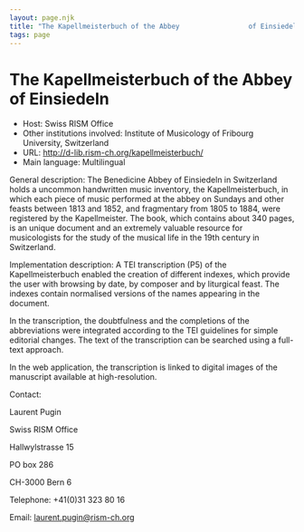 ```yaml
---
layout: page.njk
title: "The Kapellmeisterbuch of the Abbey                 of Einsiedeln"
tags: page
---
```

# The Kapellmeisterbuch of the Abbey                 of Einsiedeln




* Host: Swiss RISM Office
* Other institutions involved:
 Institute of Musicology of Fribourg
 University, Switzerland
* URL: <http://d-lib.rism-ch.org/kapellmeisterbuch/>
* Main language: Multilingual



General description: The Benedicine Abbey of Einsiedeln
 in Switzerland holds a uncommon handwritten music
 inventory, the Kapellmeisterbuch, in which each
 piece of music performed at the abbey on Sundays
 and other feasts between 1813 and 1852, and
 fragmentary from 1805 to 1884, were registered by
 the Kapellmeister. The book, which contains about
 340 pages, is an unique document and an extremely
 valuable resource for musicologists for the study
 of the musical life in the 19th century in
 Switzerland.



Implementation description:
 A TEI transcription (P5) of the
 Kapellmeisterbuch enabled the creation of different
 indexes, which provide the user with browsing by
 date, by composer and by liturgical feast. The
 indexes contain normalised versions of the names
 appearing in the document.
 

 In the transcription, the doubtfulness and the
 completions of the abbreviations were integrated
 according to the TEI guidelines for simple
 editorial changes. The text of the transcription
 can be searched using a full-text approach.
 

 In the web application, the transcription is linked
 to digital images of the manuscript available at
 high-resolution.



Contact:
 



Laurent Pugin


Swiss RISM Office
 
 Hallwylstrasse 15
 
 PO box 286
 
 CH-3000 Bern 6



Telephone: +41(0)31 323 80 16



Email: [laurent.pugin@rism-ch.org](mailto:laurent.pugin@rism-ch.org)





